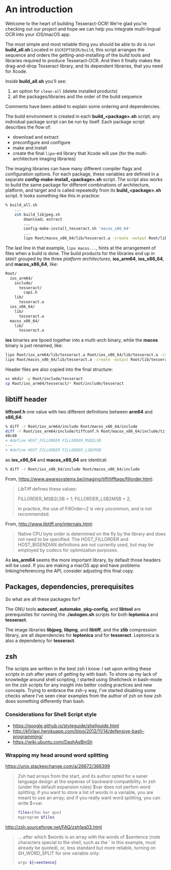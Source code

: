 # An introduction

Welcome to the heart of building Tesseract-OCR!  We're glad you're checking out our project and hope we can help you integrate multi-lingual OCR into your iOS/macOS app.

The most simple and most reliable thing you should be able to do is run **build_all.sh**  Located in `$SCRIPTSDIR/build`, this script arranges the sequence and orders the getting-and-installing of the build tools and libraries required to produce Tesseract-OCR.  And then it finally makes the drag-and-drop Tesseract library, and its dependent libraries, that you need for Xcode.

Inside **build_all.sh** you'll see:

1. an option for `clean-all` (delete installed products)
1. all the packages/libraries and the order of the build sequence

Comments have been added to explain some ordering and dependencies.

The build environment is created in each **build_\<package\>.sh** script; any individual package script can be run by itself.  Each package script describes the flow of:

- download and extract
- preconfigure and configure
- make and install
- create the final `lipo`-ed library that Xcode will use (for the multi-architecture imaging libraries)

The imaging libraries can have many different compiler flags and configuration options.  For each package, these variables are defined in a separate **config-make-install_\<package\>.sh** script.  The script also works to build the same package for different combinations of architecture, platform, and target and is called repeatedly from its **build_\<package\>.sh** script.  It looks something like this in practice:

```zsh
% build_all.sh
    ...
    zsh build_libjpeg.sh
        download; extract
        ...
        config-make-install_tesseract.sh 'macos_x86_64'
        ...
        lipo Root/macos_x86_64/lib/tesseract.a -create -output Root/lib/tesseract-macos.a
```

The last line in that example, `lipo macos...`, hints at the arrangement of files when a build is done.  The build products for the libraries end up in `$ROOT` grouped by the three *platform architectures*, **ios_arm64**, **ios_x86_64**, and **macos_x86_64**, like:

```zsh
Root/
  ios_arm64/
    include/
      tesseract/
        capi.h
    lib/
      tesseract.a
  ios_x86_64/
    lib/
      tesseract.a
  macos_x86_64/
    lib/
      tesseract.a
```

**ios** binaries are lipoed together into a multi-arch binary, while the **macos** binary is just renamed, like:

```zsh
lipo Root/ios_arm64/lib/tesseract.a Root/ios_x86_64/lib/tesseract.a -create -output Root/lib/tesserarct.a
lipo Root/macos_x86_64/lib/tesseract.a -create -output Root/lib/tesserarct-macos.a
```

Header files are also copied into the final structure:

```zsh
xc mkdir -p Root/include/tesseract
cp Root/ios_arm64/tesseract/* Root/include/tesseract
```

## libtiff header

**tiffconf.h** one value with two different definitions between **arm64** and **x86_64**:

```zsh
% diff -r Root/ios_arm64/include Root/macos_x86_64/include
diff -r Root/ios_arm64/include/tiffconf.h Root/macos_x86_64/include/tiffconf.h
48c48
< #define HOST_FILLORDER FILLORDER_MSB2LSB
---
> #define HOST_FILLORDER FILLORDER_LSB2MSB
```

as **ios_x86_64** and **macos_x86_64** are identical:

```zsh
% diff -r Root/ios_x86_64/include Root/macos_x86_64/include
```

From, <https://www.awaresystems.be/imaging/tiff/tifftags/fillorder.html>:

> LibTiff defines these values:
>
> FILLORDER_MSB2LSB = 1;
> FILLORDER_LSB2MSB = 2;
>
> In practice, the use of FillOrder=2 is very uncommon, and is not recommended.

From, <http://www.libtiff.org/internals.html>:

> Native CPU byte order is determined on the fly by the library and does not need to be specified. The HOST_FILLORDER and HOST_BIGENDIAN definitions are not currently used, but may be employed by codecs for optimization purposes.

As **ios_arm64** seems the more important library, by default those headers will be used.  If you are making a macOS app and have problems linking/referencing the API, consider adjusting this final copy.


## Packages, dependencies, prerequisites

So what are all these packages for?

The GNU tools **autoconf**, **automake**, **pkg-config**, and **libtool** are prerequisites for running the **./autogen.sh** scripts for both **leptonica** and **tesseract**.

The image libraries **libjpeg**, **libpng**, and **libtiff**, and the **zlib** compression library, are all dependencies for **leptonica** and for **tesseract**.  Leptonica is also a dependency for **tesseract**.

## zsh

The scripts are written in the best zsh I know.  I set upon writing these scripts in zsh after years of getting by with bash.  To shore up my lack of knowledge around shell scripting, I started using Shellcheck in bash-mode on the zsh scripts for any insight into better coding practices and new concepts.  Trying to embrace the zsh-y way, I've started disabling some checks where I've seen clear examples from the author of zsh on how zsh does something differently than bash.

### Considerations for Shell Script style

- <https://google.github.io/styleguide/shellguide.html>
- <http://kfirlavi.herokuapp.com/blog/2012/11/14/defensive-bash-programming/>
- <https://wiki.ubuntu.com/DashAsBinSh>

### Wrapping my head around word splitting

<https://unix.stackexchange.com/a/26672/366399>

> Zsh had arrays from the start, and its author opted for a saner language design at the expense of backward compatibility. In zsh (under the default expansion rules) $var does not perfom word splitting; if you want to store a list of words in a variable, you are meant to use an array; and if you really want word splitting, you can write $=var.
>
> ```zsh
> files=(foo bar qux)
> myprogram $files
> ```

<http://zsh.sourceforge.net/FAQ/zshfaq03.html>

> ...
> after which $words is an array with the words of $sentence (note characters special to the shell, such as the ' in this example, must already be quoted), or, less standard but more reliable, turning on SH_WORD_SPLIT for one variable only:
>
> ```zsh
> args ${=sentence}
> ```

[2]: https://insights.stackoverflow.com/trends?tags=bash%2Czsh
